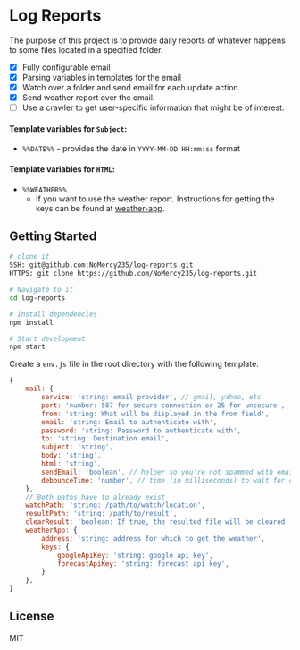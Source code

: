 Log Reports
==================================

The purpose of this project is to provide daily reports of whatever happens to some files located in a specified folder.

- [x] Fully configurable email
- [x] Parsing variables in templates for the email
- [x] Watch over a folder and send email for each update action.
- [x] Send weather report over the email.
- [ ] Use a crawler to get user-specific information that might be of interest.

#### Template variables for `Subject`:

- `%%DATE%%` - provides the date in `YYYY-MM-DD HH:mm:ss` format

#### Template variables for `HTML`:

- `%%WEATHER%%` 
    - If you want to use the weather report. Instructions for getting the keys can be found at [weather-app](https://github.com/NoMercy235/weather-app).


Getting Started
---------------

```sh
# clone it
SSH: git@github.com:NoMercy235/log-reports.git
HTTPS: git clone https://github.com/NoMercy235/log-reports.git

# Navigate to it
cd log-reports

# Install dependencies
npm install

# Start development:
npm start
```

Create a `env.js` file in the root directory with the following template:

```javascript
{
    mail: {
        service: 'string: email provider', // gmail, yahoo, etc
        port: 'number: 587 for secure connection or 25 for unsecure',
        from: 'string: What will be displayed in the from field',
        email: 'string: Email to authenticate with',
        password: 'string: Password to authenticate with',
        to: 'string: Destination email',
        subject: 'string',
        body: 'string',
        html: 'string', 
        sendEmail: 'boolean', // helper so you're not spammed with emails in development.
        debounceTime: 'number', // time (in milliseconds) to wait for changes over the watched location
    },
    // Both paths have to already exist
    watchPath: 'string: /path/to/watch/location',
    resultPath: 'string: /path/to/result',
    clearResult: 'boolean: If true, the resulted file will be cleared',
    weatherApp: {
        address: 'string: address for which to get the weather',
        keys: {
            googleApiKey: 'string: google api key',
            forecastApiKey: 'string: forecast api key',
        }
    },
}
```

License
-------

MIT
